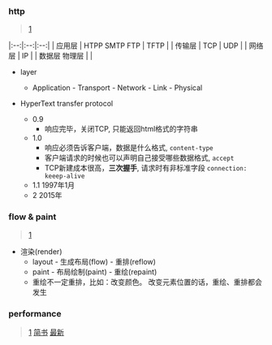 ### http 
> [1](http://www.ruanyifeng.com/blog/2016/08/http.html)


|:--:|:--:|:--:|
| 应用层 | HTPP SMTP FTP | TFTP |
| 传输层 | TCP | UDP |
| 网络层 | IP |
| 数据层 物理层 | |

- layer
    - Application - Transport - Network - Link - Physical
     
- HyperText transfer protocol
    - 0.9 
        - 响应完毕，关闭TCP, 只能返回html格式的字符串
    - 1.0 
        - 响应必须告诉客户端，数据是什么格式, ``content-type``
        - 客户端请求的时候也可以声明自己接受哪些数据格式, ``accept``
        - TCP新建成本很高，**三次握手**, 请求时有非标准字段 ``connection: keeep-alive``
    - 1.1 1997年1月
    - 2 2015年

    
### flow & paint
> [1](http://www.ruanyifeng.com/blog/2015/09/web-page-performance-in-depth.html)
- 渲染(render)
    - layout - 生成布局(flow) - 重排(reflow)
    - paint - 布局绘制(paint) - 重绘(repaint)
    - 重绘不一定重排，比如：改变颜色。 改变元素位置的话，重绘、重排都会发生


    
### performance

> [1](http://www.ruanyifeng.com/blog/2017/09/flame-graph.html)
> [简书](http://www.jianshu.com/p/4da0f0bda768)
> [最新](https://zhuanlan.zhihu.com/p/29879682)


